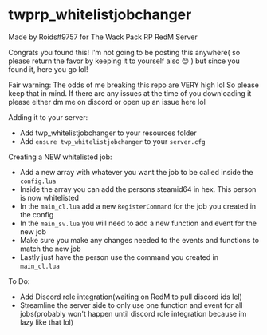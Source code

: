 # twprp_whitelistjobchanger
 Made by Roids#9757 for The Wack Pack RP RedM Server



Congrats you found this! I'm not going to be posting this anywhere( so please return the favor by keeping it to yourself also 😊 ) but since you found it, here you go lol! 

Fair warning: The odds of me breaking this repo are VERY high lol So please keep that in mind. If there are any issues at the time of you downloading it please either dm me on discord or open up an issue here lol


Adding it to your server:
- Add twp_whitelistjobchanger to your resources folder
- Add `ensure twp_whitelistjobchanger` to your `server.cfg`

Creating a NEW whitelisted job:
- Add a new array with whatever you want the job to be called inside the `config.lua`
- Inside the array you can add the persons steamid64 in hex. This person is now whitelisted
- In the `main_cl.lua` add a new `RegisterCommand` for the job you created in the config
- In the `main_sv.lua` you will need to add a new function and event for the new job
- Make sure you make any changes needed to the events and functions to match the new job
- Lastly just have the person use the command you created in `main_cl.lua`


To Do:
- Add Discord role integration(waiting on RedM to pull discord ids lel)
- Streamline the server side to only use one function and event for all jobs(probably won't happen until discord role integration because im lazy like that lol)
